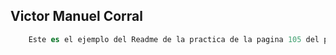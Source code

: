 ## Victor Manuel Corral

```s
    Este es el ejemplo del Readme de la practica de la pagina 105 del pdf
```
